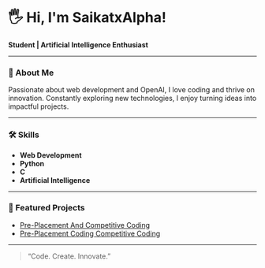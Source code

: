 # 🖐️ Hi, I'm SaikatxAlpha!

**Student | Artificial Intelligence Enthusiast**

---

### 🚀 About Me

Passionate about web development and OpenAI, I love coding and thrive on innovation. Constantly exploring new technologies, I enjoy turning ideas into impactful projects.

---

### 🛠️ Skills

- **Web Development**
- **Python**
- **C**
- **Artificial Intelligence**

---

### 🌟 Featured Projects

- [Pre-Placement And Competitive Coding](https://github.com/SaikatxAlpha/Pre-Placement-And-Competitive-Coding)
- [Pre-Placement Coding Competitive Coding](https://github.com/SaikatxAlpha/Pre-Placement-Coding-Competitive-Coding-)


---

> “Code. Create. Innovate.”

<!--
If you'd like to connect, feel free to share your social links!
-->
